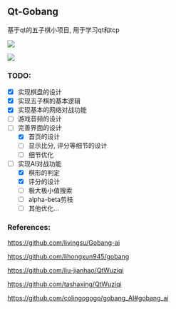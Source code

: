 ## Qt-Gobang

基于qt的五子棋小项目, 用于学习qt和tcp

![](https://youpai.roccoshi.top/20210416200217.png)

![](https://youpai.roccoshi.top/20210416200647.png)

### TODO:

- [x] 实现棋盘的设计
- [x] 实现五子棋的基本逻辑
- [x] 实现基本的网络对战功能
- [ ] 游戏音频的设计
- [ ] 完善界面的设计
  - [x] 首页的设计
  - [ ] 显示比分, 评分等细节的设计
  - [ ] 细节优化
- [ ] 实现AI对战功能
  - [x] 棋形的判定
  - [x] 评分的设计
  - [ ] 极大极小值搜索
  - [ ] alpha-beta剪枝
  - [ ] 其他优化...

### References:

https://github.com/livingsu/Gobang-ai

https://github.com/lihongxun945/gobang

https://github.com/liu-jianhao/QtWuziqi

https://github.com/tashaxing/QtWuziqi

https://github.com/colingogogo/gobang_AI#gobang_ai